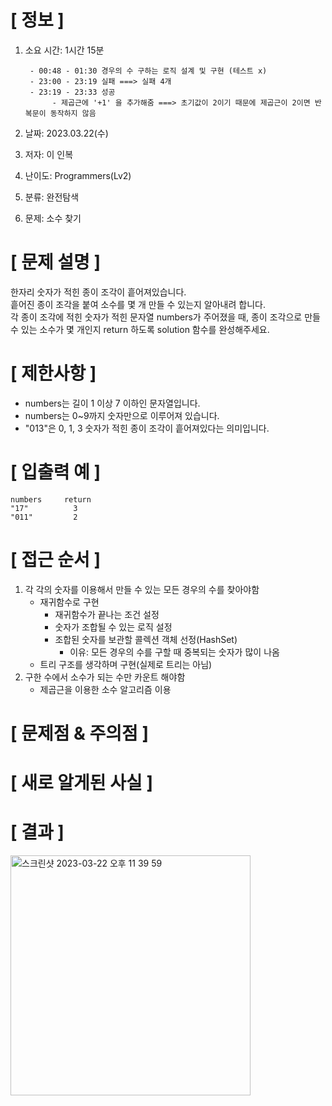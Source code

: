 # **[ 정보 ]**
1. 소요 시간: 1시간 15분
    
        - 00:48 - 01:30 경우의 수 구하는 로직 설계 및 구현 (테스트 x)
        - 23:00 - 23:19 실패 ===> 실패 4개
        - 23:19 - 23:33 성공
             - 제곱근에 '+1' 을 추가해줌 ===> 초기값이 2이기 때문에 제곱근이 2이면 반복문이 동작하지 않음
2. 날짜: 2023.03.22(수)
3. 저자: 이 인복
4. 난이도: Programmers(Lv2)
5. 분류: 완전탐색   
6. 문제: 소수 찾기

# **[ 문제 설명 ]**
한자리 숫자가 적힌 종이 조각이 흩어져있습니다.  
흩어진 종이 조각을 붙여 소수를 몇 개 만들 수 있는지 알아내려 합니다.   
각 종이 조각에 적힌 숫자가 적힌 문자열 numbers가 주어졌을 때, 종이 조각으로 만들 수 있는 소수가 몇 개인지 return 하도록 solution 함수를 완성해주세요.

# **[ 제한사항 ]**
- numbers는 길이 1 이상 7 이하인 문자열입니다.
- numbers는 0~9까지 숫자만으로 이루어져 있습니다.
- "013"은 0, 1, 3 숫자가 적힌 종이 조각이 흩어져있다는 의미입니다.

# **[ 입출력 예 ]**
    numbers	    return
    "17"	      3
    "011"	      2   

# **[ 접근 순서 ]**
1. 각 각의 숫자를 이용해서 만들 수 있는 모든 경우의 수를 찾아야함
    - 재귀함수로 구현
        - 재귀함수가 끝나는 조건 설정
        - 숫자가 조합될 수 있는 로직 설정
        - 조합된 숫자를 보관할 콜렉션 객체 선정(HashSet)
            - 이유: 모든 경우의 수를 구할 때 중복되는 숫자가 많이 나옴
    - 트리 구조를 생각하며 구현(실제로 트리는 아님)
2. 구한 수에서 소수가 되는 수만 카운트 해야함
    - 제곱근을 이용한 소수 알고리즘 이용

# **[ 문제점 & 주의점 ]**

# **[ 새로 알게된 사실 ]**

# **[ 결과 ]**
<img width="384" alt="스크린샷 2023-03-22 오후 11 39 59" src="https://user-images.githubusercontent.com/59809278/226948325-dedbb8cf-1ddf-4475-8e81-c23b0e6c8632.png">
